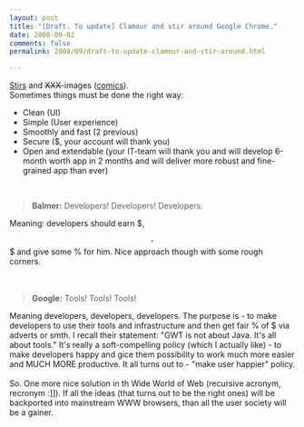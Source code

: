 ```yaml
---
layout: post
title: "[Draft. To update] Clamour and stir around Google Chrome."
date: 2008-09-02
comments: false
permalink: 2008/09/draft-to-update-clamour-and-stir-around.html

---
```


<a href="http://blogoscoped.com/archive/2008-09-01-n47.html">Stirs</a> and <s>XXX</s>-images (<a href="http://blogoscoped.com/google-chrome/">comics</a>).<br />Sometimes things must be done the right way:<br /><ul><li>Clean (UI)</li><li>Simple (User experience)</li><li>Smoothly and fast (2 previous)</li><li>Secure ($, your account will thank you)</li><li>Open and extendable (your IT-team will thank you and will develop 6-month worth app in 2 months and will deliver more robust and fine-grained app than ever)<br /></li></ul><span style="font-weight: bold;"></span><br /><blockquote><span style="font-weight: bold;">Balmer:</span> Developers! Developers! Developers.</blockquote>Meaning: developers should earn $, $$, $$$ and give some % for him. Nice approach though with some rough corners.<br /><span style="font-weight: bold;"><br /></span><br /><blockquote><span style="font-weight: bold;">Google:</span> Tools! Tools! Tools! </blockquote>Meaning developers, developers, developers. The purpose is - to make developers to use their tools and infrastructure and then get fair % of $ via adverts or smth. I recall their statement: "GWT is not about Java. It's all about tools." It's really a soft-compelling policy (which I actually like) - to make developers happy and gice them possibility to work much more easier and MUCH MORE productive. It all turns out to - "make user happier" policy.<br /><br />So. One more nice solution in th Wide World of Web (recursive acronym, recronym :]]). If all the ideas (that turns out to be the right ones) will be backported into mainstream WWW browsers, than all the user society will be a gainer.
